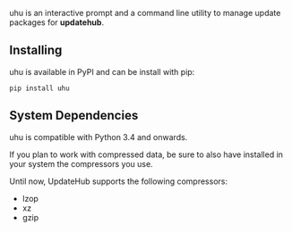 uhu is an interactive prompt and a command line utility to manage update packages for **updatehub**.

## Installing

uhu is available in PyPI and can be install with pip:

    pip install uhu

## System Dependencies

uhu is compatible with Python 3.4 and onwards.

If you plan to work with compressed data, be sure to also have installed in your system the compressors you use.

Until now, UpdateHub supports the following compressors:

* lzop
* xz
* gzip